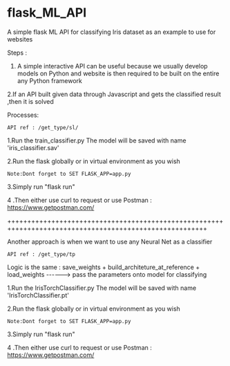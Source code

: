 # flask_ML_API
A simple flask ML API for classifying Iris dataset as an example to use for websites 

Steps : 
1. A simple interactive API can be useful because we usually develop models on Python and website is then required to be built on the 
    entire any Python framework
  
2.If an API built given data through Javascript and gets the classified result ,then it is solved



Processes:

    API ref : /get_type/sl/

1.Run the train_classifier.py
  The model will be saved with name 'iris_classifier.sav'
  
2.Run the flask globally or in virtual environment as you wish

    Note:Dont forget to SET FLASK_APP=app.py

3.Simply run "flask run"

4 .Then either use curl to request or use Postman : https://www.getpostman.com/

++++++++++++++++++++++++++++++++++++++++++++++++++++++++++++++++++++++++++++++++++++++++++++++++++++++++

Another approach is when we want to use any Neural Net as a classifier

    API ref : /get_type/tp

  Logic is the same : save_weights + build_architeture_at_reference + load_weights ------> pass the parameters onto model for classifying


1.Run the IrisTorchClassifier.py
  The model will be saved with name 'IrisTorchClassifier.pt'
  
2.Run the flask globally or in virtual environment as you wish

    Note:Dont forget to SET FLASK_APP=app.py

3.Simply run "flask run"

4 .Then either use curl to request or use Postman : https://www.getpostman.com/
